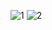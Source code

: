
![1](https://github.com/tgmeser/Cryptocurrency-JetpackCompose/assets/78986854/03d83b5e-5111-47bb-b87e-c58a1d73ee70)
![2](https://github.com/tgmeser/Cryptocurrency-JetpackCompose/assets/78986854/aec324cd-699a-4813-a97c-b7f2130bb09a)

